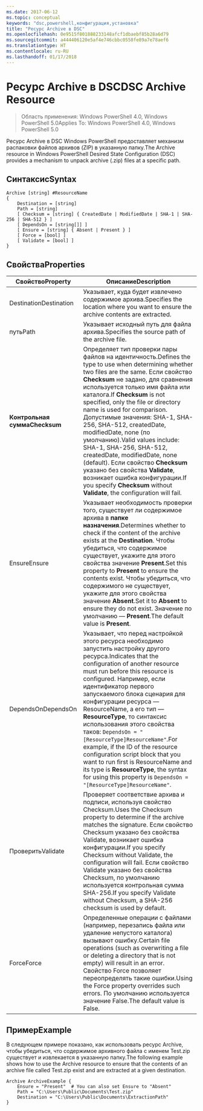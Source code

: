 ```yaml
---
ms.date: 2017-06-12
ms.topic: conceptual
keywords: "dsc,powershell,конфигурация,установка"
title: "Ресурс Archive в DSC"
ms.openlocfilehash: 0e9515f801888233148afcf1dbaebf85b28a6d79
ms.sourcegitcommit: a444406120e5af4e746cbbc0558fe89a7e78aef6
ms.translationtype: HT
ms.contentlocale: ru-RU
ms.lasthandoff: 01/17/2018
---
```

# <a name="dsc-archive-resource"></a><span data-ttu-id="1ebe1-103">Ресурс Archive в DSC</span><span class="sxs-lookup"><span data-stu-id="1ebe1-103">DSC Archive Resource</span></span>

> <span data-ttu-id="1ebe1-104">Область применения: Windows PowerShell 4.0, Windows PowerShell 5.0</span><span class="sxs-lookup"><span data-stu-id="1ebe1-104">Applies To: Windows PowerShell 4.0, Windows PowerShell 5.0</span></span>

<span data-ttu-id="1ebe1-105">Ресурс Archive в DSC Windows PowerShell предоставляет механизм распаковки файлов архивов (ZIP) в указанную папку.</span><span class="sxs-lookup"><span data-stu-id="1ebe1-105">The Archive resource in Windows PowerShell Desired State Configuration (DSC) provides a mechanism to unpack archive (.zip) files at a specific path.</span></span>

## <a name="syntax"></a><span data-ttu-id="1ebe1-106">Синтаксис</span><span class="sxs-lookup"><span data-stu-id="1ebe1-106">Syntax</span></span>
```MOF
Archive [string] #ResourceName
{
    Destination = [string]
    Path = [string]
    [ Checksum = [string] { CreatedDate | ModifiedDate | SHA-1 | SHA-256 | SHA-512 } ]
    [ DependsOn = [string[]] ]
    [ Ensure = [string] { Absent | Present } ]
    [ Force = [bool] ]
    [ Validate = [bool] ]
}
```

## <a name="properties"></a><span data-ttu-id="1ebe1-107">Свойства</span><span class="sxs-lookup"><span data-stu-id="1ebe1-107">Properties</span></span>

|  <span data-ttu-id="1ebe1-108">Свойство</span><span class="sxs-lookup"><span data-stu-id="1ebe1-108">Property</span></span>  |  <span data-ttu-id="1ebe1-109">Описание</span><span class="sxs-lookup"><span data-stu-id="1ebe1-109">Description</span></span>   |
|---|---|
| <span data-ttu-id="1ebe1-110">Destination</span><span class="sxs-lookup"><span data-stu-id="1ebe1-110">Destination</span></span>| <span data-ttu-id="1ebe1-111">Указывает, куда будет извлечено содержимое архива.</span><span class="sxs-lookup"><span data-stu-id="1ebe1-111">Specifies the location where you want to ensure the archive contents are extracted.</span></span>|
| <span data-ttu-id="1ebe1-112">путь</span><span class="sxs-lookup"><span data-stu-id="1ebe1-112">Path</span></span>| <span data-ttu-id="1ebe1-113">Указывает исходный путь для файла архива.</span><span class="sxs-lookup"><span data-stu-id="1ebe1-113">Specifies the source path of the archive file.</span></span>|
| <span data-ttu-id="1ebe1-114">__Контрольная сумма__</span><span class="sxs-lookup"><span data-stu-id="1ebe1-114">__Checksum__</span></span>| <span data-ttu-id="1ebe1-115">Определяет тип проверки пары файлов на идентичность.</span><span class="sxs-lookup"><span data-stu-id="1ebe1-115">Defines the type to use when determining whether two files are the same.</span></span> <span data-ttu-id="1ebe1-116">Если свойство __Checksum__ не задано, для сравнения используется только имя файла или каталога.</span><span class="sxs-lookup"><span data-stu-id="1ebe1-116">If __Checksum__ is not specified, only the file or directory name is used for comparison.</span></span> <span data-ttu-id="1ebe1-117">Допустимые значения: SHA-1, SHA-256, SHA-512, createdDate, modifiedDate, none (по умолчанию).</span><span class="sxs-lookup"><span data-stu-id="1ebe1-117">Valid values include: SHA-1, SHA-256, SHA-512, createdDate, modifiedDate, none (default).</span></span> <span data-ttu-id="1ebe1-118">Если свойство __Checksum__ указано без свойства __Validate__, возникает ошибка конфигурации.</span><span class="sxs-lookup"><span data-stu-id="1ebe1-118">If you specify __Checksum__ without __Validate__, the configuration will fail.</span></span>|
| <span data-ttu-id="1ebe1-119">Ensure</span><span class="sxs-lookup"><span data-stu-id="1ebe1-119">Ensure</span></span>| <span data-ttu-id="1ebe1-120">Указывает необходимость проверки того, существует ли содержимое архива в __папке назначения__.</span><span class="sxs-lookup"><span data-stu-id="1ebe1-120">Determines whether to check if the content of the archive exists at the __Destination__.</span></span> <span data-ttu-id="1ebe1-121">Чтобы убедиться, что содержимое существует, укажите для этого свойства значение __Present__.</span><span class="sxs-lookup"><span data-stu-id="1ebe1-121">Set this property to __Present__ to ensure the contents exist.</span></span> <span data-ttu-id="1ebe1-122">Чтобы убедиться, что содержимого не существует, укажите для этого свойства значение __Absent__.</span><span class="sxs-lookup"><span data-stu-id="1ebe1-122">Set it to __Absent__ to ensure they do not exist.</span></span> <span data-ttu-id="1ebe1-123">Значение по умолчанию — __Present__.</span><span class="sxs-lookup"><span data-stu-id="1ebe1-123">The default value is __Present__.</span></span>|
| <span data-ttu-id="1ebe1-124">DependsOn</span><span class="sxs-lookup"><span data-stu-id="1ebe1-124">DependsOn</span></span> | <span data-ttu-id="1ebe1-125">Указывает, что перед настройкой этого ресурса необходимо запустить настройку другого ресурса.</span><span class="sxs-lookup"><span data-stu-id="1ebe1-125">Indicates that the configuration of another resource must run before this resource is configured.</span></span> <span data-ttu-id="1ebe1-126">Например, если идентификатор первого запускаемого блока сценария для конфигурации ресурса — ResourceName, а его тип — __ResourceType__, то синтаксис использования этого свойства таков: `DependsOn = "[ResourceType]ResourceName"`.</span><span class="sxs-lookup"><span data-stu-id="1ebe1-126">For example, if the ID of the resource configuration script block that you want to run first is ResourceName and its type is __ResourceType__, the syntax for using this property is `DependsOn = "[ResourceType]ResourceName"`.</span></span>|
| <span data-ttu-id="1ebe1-127">Проверить</span><span class="sxs-lookup"><span data-stu-id="1ebe1-127">Validate</span></span>| <span data-ttu-id="1ebe1-128">Проверяет соответствие архива и подписи, используя свойство Checksum.</span><span class="sxs-lookup"><span data-stu-id="1ebe1-128">Uses the Checksum property to determine if the archive matches the signature.</span></span> <span data-ttu-id="1ebe1-129">Если свойство Checksum указано без свойства Validate, возникает ошибка конфигурации.</span><span class="sxs-lookup"><span data-stu-id="1ebe1-129">If you specify Checksum without Validate, the configuration will fail.</span></span> <span data-ttu-id="1ebe1-130">Если свойство Validate указано без свойства Checksum, по умолчанию используется контрольная сумма SHA-256.</span><span class="sxs-lookup"><span data-stu-id="1ebe1-130">If you specify Validate without Checksum, a SHA-256 checksum is used by default.</span></span>|
| <span data-ttu-id="1ebe1-131">Force</span><span class="sxs-lookup"><span data-stu-id="1ebe1-131">Force</span></span>| <span data-ttu-id="1ebe1-132">Определенные операции с файлами (например, перезапись файла или удаление непустого каталога) вызывают ошибку.</span><span class="sxs-lookup"><span data-stu-id="1ebe1-132">Certain file operations (such as overwriting a file or deleting a directory that is not empty) will result in an error.</span></span> <span data-ttu-id="1ebe1-133">Свойство Force позволяет переопределять такие ошибки.</span><span class="sxs-lookup"><span data-stu-id="1ebe1-133">Using the Force property overrides such errors.</span></span> <span data-ttu-id="1ebe1-134">По умолчанию используется значение False.</span><span class="sxs-lookup"><span data-stu-id="1ebe1-134">The default value is False.</span></span>|

## <a name="example"></a><span data-ttu-id="1ebe1-135">Пример</span><span class="sxs-lookup"><span data-stu-id="1ebe1-135">Example</span></span>

<span data-ttu-id="1ebe1-136">В следующем примере показано, как использовать ресурс Archive, чтобы убедиться, что содержимое архивного файла с именем Test.zip существует и извлекается в указанную папку.</span><span class="sxs-lookup"><span data-stu-id="1ebe1-136">The following example shows how to use the Archive resource to ensure that the contents of an archive file called Test.zip exist and are extracted at a given destination.</span></span>

```
Archive ArchiveExample {
    Ensure = "Present"  # You can also set Ensure to "Absent"
    Path = "C:\Users\Public\Documents\Test.zip"
    Destination = "C:\Users\Public\Documents\ExtractionPath"
}
```

